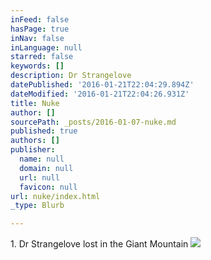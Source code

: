```yaml
---
inFeed: false
hasPage: true
inNav: false
inLanguage: null
starred: false
keywords: []
description: Dr Strangelove
datePublished: '2016-01-21T22:04:29.894Z'
dateModified: '2016-01-21T22:04:26.931Z'
title: Nuke
author: []
sourcePath: _posts/2016-01-07-nuke.md
published: true
authors: []
publisher:
  name: null
  domain: null
  url: null
  favicon: null
url: nuke/index.html
_type: Blurb

---
```

1\. Dr Strangelove lost in the Giant Mountain
![](https://the-grid-user-content.s3-us-west-2.amazonaws.com/37421dda-08f8-4f4f-b42c-d08660bff392.jpg)